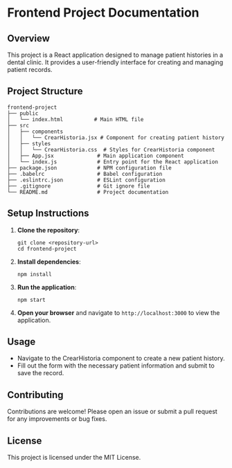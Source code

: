 # Frontend Project Documentation

## Overview
This project is a React application designed to manage patient histories in a dental clinic. It provides a user-friendly interface for creating and managing patient records.

## Project Structure
```
frontend-project
├── public
│   └── index.html          # Main HTML file
├── src
│   ├── components
│   │   └── CrearHistoria.jsx # Component for creating patient history
│   ├── styles
│   │   └── CrearHistoria.css  # Styles for CrearHistoria component
│   ├── App.jsx              # Main application component
│   └── index.js             # Entry point for the React application
├── package.json             # NPM configuration file
├── .babelrc                 # Babel configuration
├── .eslintrc.json           # ESLint configuration
├── .gitignore               # Git ignore file
└── README.md                # Project documentation
```

## Setup Instructions
1. **Clone the repository**:
   ```
   git clone <repository-url>
   cd frontend-project
   ```

2. **Install dependencies**:
   ```
   npm install
   ```

3. **Run the application**:
   ```
   npm start
   ```

4. **Open your browser** and navigate to `http://localhost:3000` to view the application.

## Usage
- Navigate to the CrearHistoria component to create a new patient history.
- Fill out the form with the necessary patient information and submit to save the record.

## Contributing
Contributions are welcome! Please open an issue or submit a pull request for any improvements or bug fixes.

## License
This project is licensed under the MIT License.